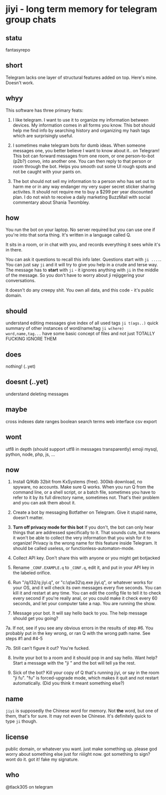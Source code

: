 # jiyi - long term memory for telegram group chats

## statu

fantasyrepo

## short

Telegram lacks one layer of structural features added on top. Here's mine.
Doesn't work.

## whyy

This software has three primary feats:

1. I like telegram. I want to use it to organize my information between devices.
My information comes in all forms you know. This bot should help me find info 
by searching history and organizing my hash tags which are surprisingly useful.

2. I sometimes make telegram bots for dumb ideas. When someone messages one,
you better believe I want to know about it.. on Telegram! This bot can forward
messages from one room, or one person-to-bot (p2b?) convo, into another one.
You can then reply to that person or room through the bot. Helps you smooth out
some UI rough spots and not be caught with your pants on.

3. The bot should not sell my information to a person who has set out to harm
me or in any way endanger my very super secret sticker sharing activites. It
should not require me to buy a $299 per year discounted plan. I do not wish to
receive a daily marketing BuzzMail with social commentary about Shania
Twombley.

## how

You run the bot on your laptop. No server required but you can use one if
you're into that sorta thing. It's written in a language called Q. 

It sits in a room, or in chat with you, and records everything it sees while
it's in there.

You can ask it questions to recall this info later. Questions start with `ji
....`. You can just say `ji` and it will try to give you help in a crude and
terse way. The message has to **start** with `ji` - it ignores anything with
`ji` in the middle of the message. So you don't have to worry about ji
rejiggering your conversations.

It doesn't do any creepy shit. You own all data, and this code - it's public
domain.

## should

understand editing messages
give index of all used tags `ji t(ags..)`
quick summary of other instances of word/name/tag `ji w(here) word,name,tag...`
have some basic concept of files and not just TOTALLY FUCKING IGNORE THEM

## does

nothing! (..yet)

## doesnt (..yet)

understand deleting messages

## maybe

cross indexes
date ranges
boolean search terms
web interface
csv export

## wont

utf8 in depth (should support utf8 in messages transparently)
emoji
mysql, python, node, php, js, ...

## now

1. Install Q/Kdb 32bit from KxSystems (free). 300kb download, no spyware, no
accounts. Make sure Q works. When you run Q from the command line, or a shell
script, or a batch file, sometimes you have to refer to it by its full
directory name, sometimes not. That's their problem and you can ask them about
it. 

2. Create a bot by messaging Botfather on Telegram. Give it stupid name, doesn't matter. 

3. **Turn off privacy mode for this bot** If you don't, the bot can only hear
things that are addressed specifically to it. That sounds cute, but means it
won't be able to collect the very information that you wish for it to organize!
Privacy is the wrong name for this feature inside Telegram. It should be called
useless, or functionless-automaton-mode.

4. Collect API key. Don't share this with anyone or you might get botjacked

5. Rename `_CONF.EXAMPLE.q` to `_CONF.q`, edit it, and put in your API key in
the labeled orifice.

6. Run "/q/l32/q jiyi.q", or "c:\q\w32\q.exe jiyi.q", or whatever works for
your OS, and it will check its own messages every five seconds.  You can kill
it and restart at any time. You can edit the config file to tell it to check
every second if you're really anal, or you could make it check every 60
seconds, and let your computer take a nap. You are running the show. 

7. Message your bot. It will say hello back to you. The help message should get you going?

7a. If not, see if you see any obvious errors in the results of step #6. You
probably put in the key wrong, or ran Q with the wrong path name. See steps #1
and #4-5

7b. Still can't figure it out? You're fucked.

8. Invite your bot to a room and it should pop in and say hello. Want help?
Start a message with the "ji " and the bot will tell ya the rest.

9. Sick of the bot? Kill your copy of Q that's running jiyi, or say in the room
"ji fu". "fu" is forced-upgrade mode, which makes it quit and not restart
automatically. (Did you think it meant something else?)

## name

`jiyi` is supposedly the Chinese word for memory. Not **the** word, but one of
them, that's for sure. It may not even be Chinese. It's definitely quick to
type `ji` though.

## license

public domain, or whatever you want. just make something up. please god worry
about something else just for riiiight now. got something to sign? wont do it.
got it! fake my signature.

## who

@tlack305 on telegram

